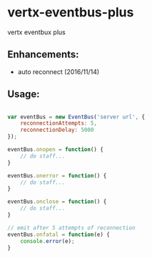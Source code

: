 # vertx-eventbus-plus

vertx eventbux plus

## Enhancements:

- auto reconnect (2016/11/14)

## Usage:

```javascript

var eventBus = new EventBus('server url', {
    reconnectionAttempts: 5,
    reconnectionDelay: 5000 	
});

eventBus.onopen = function() {
    // do staff...
}

eventBus.onerror = function() {
    // do staff...
}

eventBus.onclose = function() {
    // do staff...
}

// emit after 5 attempts of reconnection
eventBus.onfatal = function(e) {
    console.error(e);
}

```
